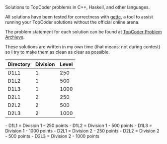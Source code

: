 Solutions to TopCoder problems in C++, Haskell, and other languages.

All solutions have been tested for correctness with [gettc](https://github.com/seri/gettc), a tool to assist running your TopCoder solutions without the official online arena.

The problem statement for each solution can be found at [TopCoder Problem Archieve](http://community.topcoder.com/tc?module=ProblemArchive). 

These solutions are written in my own time (that means: not during contest) so I try to make them as clean as clear as possible.

<table>
    <thead>
        <th>Directory</th>
        <th>Division</th>
        <th>Level</th>
    </thead>
    <tbody>
        <tr>
            <td>D1L1</td>
            <td>1</td>
            <td>250</td>
        </tr>
        <tr>
            <td>D1L2</td>
            <td>1</td>
            <td>500</td>
        </tr>
        <tr>
            <td>D1L3</td>
            <td>1</td>
            <td>1000</td>
        </tr>
        <tr>
            <td>D2L1</td>
            <td>2</td>
            <td>250</td>
        </tr>
        <tr>
            <td>D2L2</td>
            <td>2</td>
            <td>500</td>
        </tr>
        <tr>
            <td>D2L3</td>
            <td>2</td>
            <td>1000</td>
        </tr>
    </tbody>
</table>
- D1L1 = Division 1 - 250 points
- D1L2 = Division 1 - 500 points
- D1L3 = Division 1 - 1000 points
- D2L1 = Division 2 - 250 points
- D2L2 = Division 2 - 500 points
- D2L3 = Division 2 - 1000 points